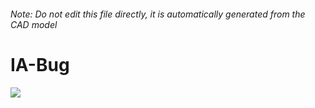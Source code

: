 ###### Note: Do not edit this file directly, it is automatically generated from the CAD model

# IA-Bug

![](/project.svg)

